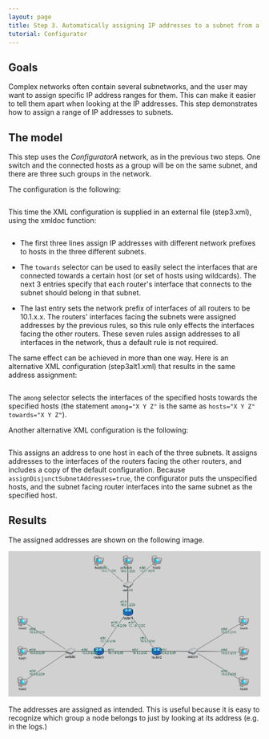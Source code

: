 ```yaml
---
layout: page
title: Step 3. Automatically assigning IP addresses to a subnet from a given range
tutorial: Configurator
---
```


## Goals

Complex networks often contain several subnetworks, and the user may want to assign specific IP address ranges for them.
This can make it easier to tell them apart when looking at the IP addresses.
This step demonstrates how to assign a range of IP addresses to subnets.

## The model

This step uses the <i>ConfiguratorA</i> network, as in the previous two steps.
One switch and the connected hosts as a group will be on the same subnet, and there are three such groups in the network.


The configuration is the following:

<p><pre class="snippet" src="../omnetpp.uncommented.ini" from="Step3" until="####"></pre></p>

This time the XML configuration is supplied in an external file (step3.xml), using the xmldoc function:

<p><pre class="snippet" src="../step3.xml"></pre></p>

- The first three lines assign IP addresses with different network prefixes to hosts in the three different subnets.

- The `towards` selector can be used to easily select the interfaces that are connected towards a certain host (or set of hosts using wildcards).
The next 3 entries specify that each router's interface that connects to the subnet should belong in that subnet.

- The last entry sets the network prefix of interfaces of all routers to be 10.1.x.x. 
The routers' interfaces facing the subnets were assigned addresses by the previous rules, so this rule only effects the interfaces facing the other
routers. These seven rules assign addresses to all interfaces in the network, thus a default rule is not required.

The same effect can be achieved in more than one way. Here is an alternative XML configuration (step3alt1.xml) that results in the same address assignment:

<p><pre class="snippet" src="../step3alt1.xml"></pre></p>

The `among` selector selects the interfaces of the specified hosts towards the specified hosts (the statement `among="X Y Z"` is the same as
`hosts="X Y Z" towards="X Y Z"`).

Another alternative XML configuration is the following:

<p><pre class="snippet" src="../step3alt2.xml"></pre></p>

This assigns an address to one host in each of the three subnets. It assigns addresses to the interfaces of the routers facing the other routers, and includes a copy of the default
configuration. Because `assignDisjunctSubnetAddresses=true`, the configurator puts the unspecified hosts, and the subnet facing
router interfaces into the same subnet as the specified host.

## Results

The assigned addresses are shown on the following image.

<img class="screen" src="step3address.png" width="850px">

The addresses are assigned as intended.
This is useful because it is easy to recognize which group a node belongs to just by looking at its address (e.g. in the logs.)
